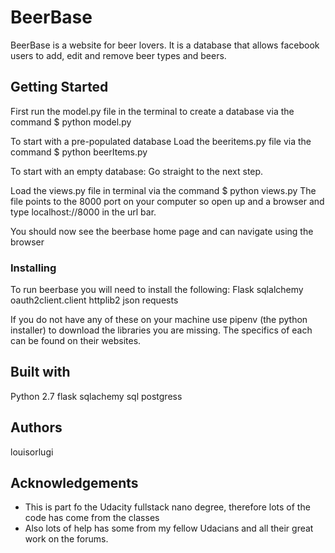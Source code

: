 # BeerBase
BeerBase is a website for beer lovers. It is a database that allows facebook users to add, edit and remove beer types and beers.

## Getting Started
First run the model.py file in the terminal to create a database via the command $ python model.py

To start with a pre-populated database
Load the beeritems.py file via the command $ python beerItems.py

To start with an empty database:
Go straight to the next step.

Load the views.py file in terminal via the command $ python views.py
The file points to the 8000 port on your computer so open up and a browser and type localhost://8000 in the url bar.

You should now see the beerbase home page and can navigate using the browser

### Installing
To run beerbase you will need to install the following:
Flask
sqlalchemy
oauth2client.client
httplib2
json
requests

If you do not have any of these on your machine use pipenv (the python installer) to download the libraries you are missing. The specifics of each can be found on their websites.

## Built with
Python 2.7
flask
sqlachemy
sql postgress

## Authors
louisorlugi

## Acknowledgements
* This is part fo the Udacity fullstack nano degree, therefore lots of the code has come from the classes
* Also lots of help has some from my fellow Udacians and all their great work on the forums.

